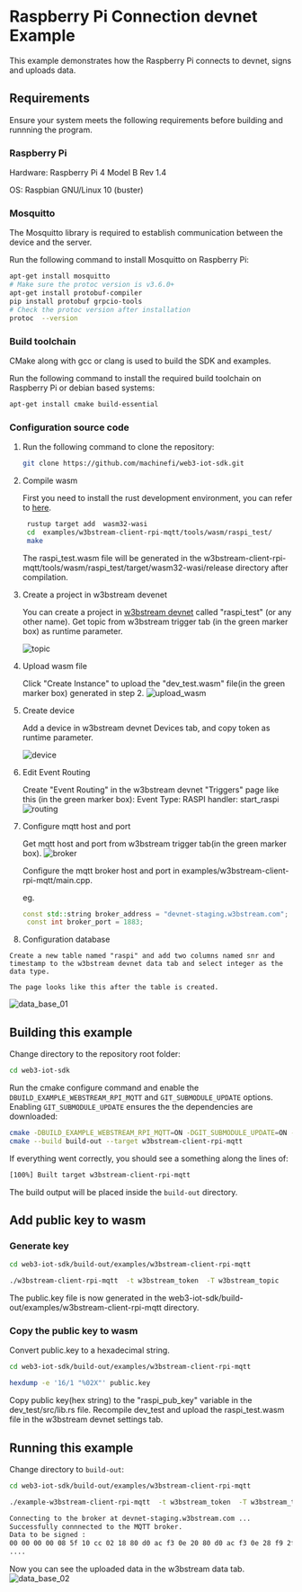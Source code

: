 # Raspberry Pi Connection devnet Example

This example demonstrates how the Raspberry Pi connects to devnet, signs and uploads data.

## Requirements

Ensure your system meets the following requirements before building and runnning the program.  


### Raspberry Pi

  Hardware: Raspberry Pi 4 Model B Rev 1.4

  OS: Raspbian GNU/Linux 10 (buster)

### Mosquitto

The Mosquitto library is required to establish communication between the device and the server.  

Run the following command to install Mosquitto on Raspberry Pi: 

```bash
apt-get install mosquitto
# Make sure the protoc version is v3.6.0+
apt-get install protobuf-compiler
pip install protobuf grpcio-tools
# Check the protoc version after installation
protoc  --version

```  


### Build toolchain

CMake along with gcc or clang is used to build the SDK and examples.

Run the following command to install the required build toolchain on Raspberry Pi or debian based systems:

```bash
apt-get install cmake build-essential
```  

### Configuration source code

  1. Run the following command to clone the repository:

      ```bash
      git clone https://github.com/machinefi/web3-iot-sdk.git

      ```
  2. Compile wasm
     
     First you need to install the rust development environment, you can refer to [here](https://datawithrust.com/chapter_2/chapter_2_1.html).

     ```bash
      rustup target add  wasm32-wasi
      cd  examples/w3bstream-client-rpi-mqtt/tools/wasm/raspi_test/
      make

     ```
     The raspi_test.wasm file will be generated in the w3bstream-client-rpi-mqtt/tools/wasm/raspi_test/target/wasm32-wasi/release directory after compilation.

  3. Create a project in w3bstream devenet

     You can create a project in [w3bstream devnet](https://devnet-staging.w3bstream.com) called "raspi_test" (or any other name). Get topic from w3bstream trigger tab (in the green marker box) as runtime parameter.

      ![topic](doc/topic.jpg)

  4. Upload  wasm file

     Click "Create Instance" to upload the "dev_test.wasm" file(in the green marker box) generated in step 2.
     ![upload_wasm](doc/upload_wasm.jpg)


  5. Create device

     Add a device in w3bstream devnet Devices tab, and copy token as runtime parameter.

     ![device](doc/device.jpg)
  
  6. Edit Event Routing
  
     Create "Event Routing"  in the w3bstream devnet "Triggers" page like this (in the green marker box):
     Event Type:  RASPI
     handler:  start_raspi
     ![routing](doc/routing.jpg)

  7. Configure mqtt host and port
     
     Get mqtt host and port from w3bstream trigger tab(in the green marker box).
     ![broker](doc/broker.jpg)

     Configure the mqtt broker host and port in examples/w3bstream-client-rpi-mqtt/main.cpp. 

     eg.

     ```C++
     const std::string broker_address = "devnet-staging.w3bstream.com";
	  const int broker_port = 1883;
     ```
  8. Configuration database

    Create a new table named "raspi" and add two columns named snr and timestamp to the w3bstream devnet data tab and select integer as the data type.

    The page looks like this after the table is created.
   ![data_base_01](doc/data_base_01.jpg)


## Building this example

Change directory to the repository root folder:

```bash
cd web3-iot-sdk
```

Run the cmake configure command and enable the `DBUILD_EXAMPLE_WEBSTREAM_RPI_MQTT` and `GIT_SUBMODULE_UPDATE` options. Enabling `GIT_SUBMODULE_UPDATE` ensures the the dependencies are downloaded:

```bash
cmake -DBUILD_EXAMPLE_WEBSTREAM_RPI_MQTT=ON -DGIT_SUBMODULE_UPDATE=ON -S ./ -B ./build-out
cmake --build build-out --target w3bstream-client-rpi-mqtt
```

If everything went correctly, you should see a something along the lines of:

```bash
[100%] Built target w3bstream-client-rpi-mqtt
```

The build output will be placed inside the `build-out` directory.

## Add public key to wasm

### Generate key

```bash
cd web3-iot-sdk/build-out/examples/w3bstream-client-rpi-mqtt

./w3bstream-client-rpi-mqtt  -t w3bstream_token  -T w3bstream_topic

```
The public.key file is now generated in the web3-iot-sdk/build-out/examples/w3bstream-client-rpi-mqtt directory.

### Copy the public key to wasm
Convert public.key to a hexadecimal string.

```bash
cd web3-iot-sdk/build-out/examples/w3bstream-client-rpi-mqtt

hexdump -e '16/1 "%02X"' public.key
```

Copy public key(hex string) to the "raspi_pub_key" variable in the dev_test/src/lib.rs file. Recompile dev_test and upload the raspi_test.wasm file in the w3bstream devnet settings tab. 

## Running this example

Change directory to `build-out`:

```bash
cd web3-iot-sdk/build-out/examples/w3bstream-client-rpi-mqtt

./example-w3bstream-client-rpi-mqtt  -t w3bstream_token  -T w3bstream_topic

Connecting to the broker at devnet-staging.w3bstream.com ...
Successfully connnected to the MQTT broker.
Data to be signed :
00 00 00 00 08 5f 10 cc 02 18 80 d0 ac f3 0e 20 80 d0 ac f3 0e 28 f9 2f 30 b4 1b 38 a2 cd 01 40 a3 23 48 f3 0f 50 b4 1b 5a 04 c3 29 12 16 62 06 c4 29 f6 3b fc 33 6a 10 37 61 65 36 33 39 63 35 36 30 35 63 37 63 65 64 64 74 8d d5
....

```
Now you can see the uploaded data in the w3bstream data tab.
![data_base_02](doc/data_base_02.jpg)

